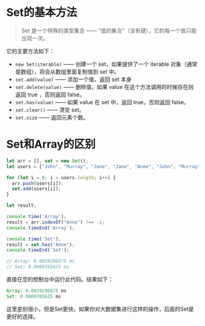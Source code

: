 # Set的基本方法

> Set 是一个特殊的类型集合 —— “值的集合”（没有键），它的每一个值只能出现一次。

它的主要方法如下：

- `new Set(iterable)` —— 创建一个 set，如果提供了一个 iterable 对象（通常是数组），将会从数组里面复制值到 set 中。
- `set.add(value)` —— 添加一个值，返回 set 本身
- `set.delete(value)` —— 删除值，如果 value 在这个方法调用的时候存在则返回 true ，否则返回 false。
- `set.has(value)` —— 如果 value 在 set 中，返回 true，否则返回 false。
- `set.clear()` —— 清空 set。
- `set.size` —— 返回元素个数。


# Set和Array的区别

```javascript
let arr = [], set = new Set();
let users = ["John", "Murray", "Jane", "Jane", "Anne", "John", "Murray", "Jane", "Jane", "Anne"];

for (let i = 0; i < users.length; i++) {
  arr.push(users[i]);
  set.add(users[i]);
}

let result;

console.time('Array'); 
result = arr.indexOf("Anne") !== -1; 
console.timeEnd('Array');

console.time('Set'); 
result = set.has("Anne"); 
console.timeEnd('Set');

// Array: 0.0029296875 ms
// Set: 0.0009765625 ms
```

直接在您的控制台中运行此代码。结果如下：
```javascript
Array: 0.0029296875 ms
Set: 0.0009765625 ms
```
这里差别很小，但是Set更快，如果你对大数据集进行这样的操作，后面的Set是更好的选择。
